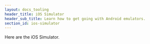 ```yaml
---
layout: docs_tooling
header_title: iOS Simulator
header_sub_title: Learn how to get going with Android emulators.
section_id: ios-simulator
---
```


Here are the iOS Simulator.
